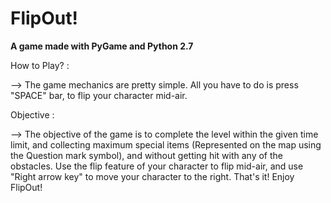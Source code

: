 # FlipOut!

<B> A game made with PyGame and Python 2.7 </b>

How to Play? :

--> The game mechanics are pretty simple. All you have to do is press "SPACE" bar, to flip your character mid-air.


Objective : 

--> The objective of the game is to complete the level within the given time limit, and collecting maximum special items (Represented on the map using the Question mark symbol), and without getting hit with any of the obstacles. Use the flip feature of your character to flip mid-air, and use "Right arrow key" to move your character to the right. That's it! Enjoy FlipOut!




